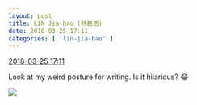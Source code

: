 ```yaml
---
layout: post
title: LIN Jia-hao (林嘉浩)
date: 2018-03-25 17:11
categories: [ 'lin-jia-hao' ]
---
```


<div class="weibo-info">
  <a href="https://weibo.com/6210352257/G91uopTIr">2018-03-25 17:11</a>
</div>

Look at my weird posture for writing. Is it hilarious? :joy:

<!-- more -->

<a href="//wx4.sinaimg.cn/mw690/006Mi0jTgy1fpp6dpkznwj30qo0zk455.jpg">
  <img class="weibo-pic-preview" src="//wx4.sinaimg.cn/orj360/006Mi0jTgy1fpp6dpkznwj30qo0zk455.jpg" />
</a>
